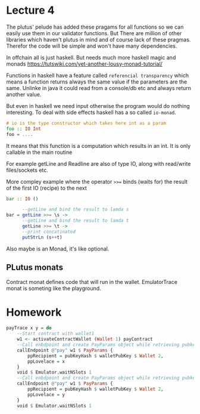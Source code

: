 # Lecture 4

The plutus' pelude has added these pragams for all functions so we can easily use them in our validator functions. But There are million of other libraries which haven't plutus in mind and of course lack of these pragmas. Therefor the code will be simple and won't have many dependencies. 

In offchain all is just haskell. But needs much more haskell magic and monads https://tutswiki.com/yet-another-lousy-monad-tutorial/ 

Functions in haskell have a feature called `referencial transparency` which means a function returns always the same value if the parameters are the same. Unlinke in java it could read from a console/db etc and always return another value.

But even in haskell we need input otherwise the program would do nothing interesting. To deal with side effects haskell has a so called `io-monad`.

```haskell
# io is the type constructor which takes here int as a param
foo :: IO Int
foo = ....
```

It means that this function is a computation which results in an int. It is only callable in the main routine

For example getLine and Readline are also of type IO, along with read/write files/sockets etc.

More compley example where the operator `>>=` binds (waits for) the result of the first IO (recipe) to the next
```haskell
bar :: IO ()

      --getLine and bind the result to lamda s
bar = getLine >>= \s ->
      --getLine and bind the result to lamda t
      getLine >>= \t ->
      --print concatinated
      putStrLn (s++t)
```

Also maybe is an Monad, it's like optional. 

## PLutus monats

Contract monat defines code that will run in the wallet. EmulatorTrace monat is someting like the playground.

# Homework
```haskell
payTrace x y = do
    --Start contract with wallet1
    w1 <- activateContractWallet (Wallet 1) payContract
    --Call enbdpoint and create PayParams object while retrieving pubkeyhash of wallet 2, with the x amount
    callEndpoint @"pay" w1 $ PayParams {
        ppRecipient = pubKeyHash $ walletPubKey $ Wallet 2,
        ppLovelace = x
    }
    void $ Emulator.waitNSlots 1
    --Call enbdpoint and create PayParams object while retrieving pubkeyhash of wallet 2, with the y amount
    callEndpoint @"pay" w1 $ PayParams {
        ppRecipient = pubKeyHash $ walletPubKey $ Wallet 2,
        ppLovelace = y
    }
    void $ Emulator.waitNSlots 1
```

